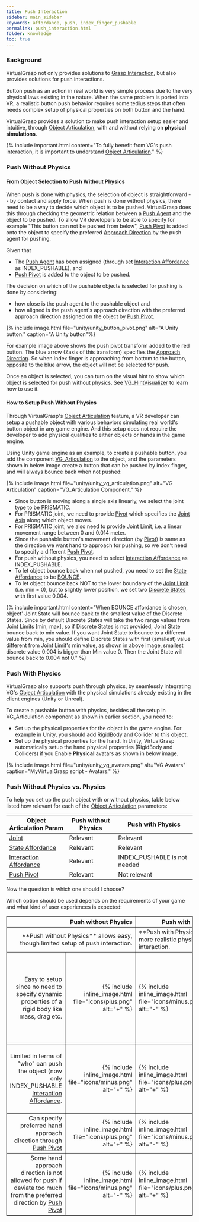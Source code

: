 ```yaml
---
title: Push Interaction
sidebar: main_sidebar
keywords: affordance, push, index_finger_pushable
permalink: push_interaction.html
folder: knowledge
toc: true
---
```


### Background

VirtualGrasp not only provides solutions to [Grasp Interaction](grasp_interaction.html#grasp-interaction), 
but also provides solutions for push interactions.

Button push as an action in real world is very simple process due to the very physical laws existing in the nature. 
When the same problem is ported into VR, a realistic button push behavior requires some tedius steps that often needs complex setup of physical properties on 
both button and the hand.

VirtualGrasp provides a solution to make push interaction setup easier and intuitive, through [Object Articulation](object_articulation.html#object-articulation), with and without relying on **physical simulations**.

{% include important.html content="To fully benefit from VG's push interaction, it is important to understand [Object Articulation](object_articulation.html#object-articulation)." %}


### Push Without Physics

#### From Object Selection to Push Without Physics

When push is done with physics, the selection of object is straightforward -- by contact and apply force. 
When push is done without physics, there need to be a way to decide which object is to be pushed. 
VirtualGrasp does this through checking the geometric relation between a 
<a href="#" data-toggle="tooltip" data-original-title="{{site.data.glossary.PushAgent}}">Push Agent</a>
and the object to be pushed. 
To allow VR developers to be able to specify for example "This button can not be pushed from below", 
<a href="#" data-toggle="tooltip" data-original-title="{{site.data.glossary.PushPivot}}">Push Pivot</a> is added
onto the object to specify the preferred <a href="#" data-toggle="tooltip" data-original-title="{{site.data.glossary.ApproachDirection}}">Approach Direction</a> 
by the push agent for pushing. 

Given that
* The <a href="#" data-toggle="tooltip" data-original-title="{{site.data.glossary.PushAgent}}">Push Agent</a> has been assigned 
(through set <a href="#" data-toggle="tooltip" data-original-title="{{site.data.glossary.InteractionAffordance}}">Interaction Affordance</a> as INDEX_PUSHABLE),
and
* <a href="#" data-toggle="tooltip" data-original-title="{{site.data.glossary.PushPivot}}">Push Pivot</a> is added to the object to be pushed. 

The decision on which of the pushable objects is selected for pushing is done by considering:
* how close is the push agent to the pushable object
and
* how aligned is the push agent's approach direction with the preferred approach direction assigned on the object by 
<a href="#" data-toggle="tooltip" data-original-title="{{site.data.glossary.PushPivot}}">Push Pivot</a>. 

{% include image.html file="unity/unity_button_pivot.png" alt="A Unity button." caption="A Unity button"%}

For example image above shows the push pivot transform added to the red button. The blue arrow (Zaxis of this transform) specifies
the <a href="#" data-toggle="tooltip" data-original-title="{{site.data.glossary.ApproachDirection}}">Approach Direction</a>. 
So when index finger is approaching from bottom to the button, opposite to the blue arrow, the object will not be selected for push.


Once an object is selected, you can turn on the visual hint to show which object is selected for push without physics. 
See [VG_HintVisualizer](unity_component_vghintvisualizer.html#unity-component-vghintvisualizer) to learn how to use it.

#### How to Setup Push Without Physics

Through VirtualGrasp's [Object Articulation](object_articulation.html#object-articulation) feature, a VR developer can setup a pushable object with various behaviors 
simulating real world's button object in any game engine. And this setup does not require the developer to add physical qualities to either objects or hands in the game engine. 

Using Unity game engine as an example, to create a pushable button, 
you add the component [VG_Articulation](unity_component_vgarticulation.html#unity-component-vgarticulation) to the object, 
and the parameters shown in below image create a button that can be pushed by index finger, and will always bounce back when not pushed:

{% include image.html file="unity/unity_vg_articulation.png" alt="VG Articulation" caption="VG_Articulation Component." %}

* Since button is moving along a single axis linearly, we select the joint type to be PRISMATIC.
* For PRISMATIC joint, we need to provide <a href="#" data-toggle="tooltip" data-original-title="{{site.data.glossary.Pivot}}">Pivot</a> which specifies the <a href="#" data-toggle="tooltip" data-original-title="{{site.data.glossary.JointAxis}}">Joint Axis</a> along which object moves.
* For PRISMATIC joint, we also need to provide <a href="#" data-toggle="tooltip" data-original-title="{{site.data.glossary.JointLimit}}">Joint Limit</a>, i.e. a linear movement range between 0 and 0.014 meter. 
* Since the pushable button's movement direction (by <a href="#" data-toggle="tooltip" data-original-title="{{site.data.glossary.Pivot}}">Pivot</a>) is same as the direction we want hand to approach for pushing, so we don't need to specify 
a different <a href="#" data-toggle="tooltip" data-original-title="{{site.data.glossary.PushPivot}}">Push Pivot</a>.
* For push without physics, you need to select <a href="#" data-toggle="tooltip" data-original-title="{{site.data.glossary.InteractionAffordance}}">Interaction Affordance</a> as INDEX_PUSHABLE.
* To let object bounce back when not pushed, you need to set the <a href="#" data-toggle="tooltip" data-original-title="{{site.data.glossary.StateAffordance}}">State Affordance</a>
 to be <a href="#" data-toggle="tooltip" data-original-title="{{site.data.glossary.Bounce}}">BOUNCE</a>. 
* To let object bounce back NOT to the lower boundary of the <a href="#" data-toggle="tooltip" data-original-title="{{site.data.glossary.JointLimit}}">Joint Limit</a> 
(i.e. min = 0), but to slightly lower position, we set two <a href="#" data-toggle="tooltip" data-original-title="{{site.data.glossary.DiscreteStates}}">Discrete States</a> with first value 0.004.


{% include important.html content="When BOUNCE affordance is chosen, object' Joint State will bounce back to the smallest value of the Discrete States.
Since by default Discrete States will take the two range values from Joint Limits [min, max], so if Discrete States is not provided, Joint State bounce back to min value. 
If you want Joint State to bounce to a different value from min, you should define Discrete States with first (smallest) value different from Joint Limit's min value, 
as shown in above image, smallest discrete value 0.004 is bigger than Min value 0. Then the Joint State will bounce back to 0.004 not 0." %}



### Push With Physics

VirtualGrasp also supports push through physics, by seamlessly integrating VG's [Object Articulation](object_articulation.html#object-articulation) with the physical simulations already existing 
in the client engines (Unity or Unreal). 

To create a pushable button with physics, besides all the setup in VG_Articulation component as shown in earlier section, you need to:
* Set up the physical properties for the object in the game engine. For example in Unity, you should add RigidBody and Collider to this object. 
* Set up the physical properties for the hand. In Unity, VirtualGrasp automatically setup the hand physical properties (RigidBody and Colliders) if you Enable **Physical** avatars as shown in below image. 

{% include image.html file="unity/unity_vg_avatars.png" alt="VG Avatars" caption="MyVirtualGrasp script - Avatars." %}

### Push Without Physics vs. Physics

To help you set up the push object with or without physics, 
 table below listed how relevant for each of the [Object Articulation](object_articulation.html#object-articulation) parameters:
 
| Object Articulation Param | Push without Physics | Push with Physics |
|-------|--------|---------|
| <a href="#" data-toggle="tooltip" data-original-title="{{site.data.glossary.Joint}}">Joint</a> | Relevant | Relevant | 
| <a href="#" data-toggle="tooltip" data-original-title="{{site.data.glossary.StateAffordance}}">State Affordance</a>| Relevant | Relevant | 
| <a href="#" data-toggle="tooltip" data-original-title="{{site.data.glossary.InteractionAffordance}}">Interaction Affordance</a> | Relevant | INDEX_PUSHABLE is not needed | 
| <a href="#" data-toggle="tooltip" data-original-title="{{site.data.glossary.PushPivot}}">Push Pivot</a> | Relevant | Not relevant  | 

Now the question is which one should I choose? 

Which option should be used depends on the requirements of your game and what kind of user experiences is expected:

<table border="1">
<colgroup>
<col width="40%" />
<col width="10%" />
<col width="10%" />
<col width="40%" />
</colgroup>
<thead>
<tr class="header">
<th colspan="2" style="text-align: right">Push without Physics</th>
<th colspan="2">Push with Physics</th>
</tr>
</thead>
<tbody>
<tr>
<td markdown="span" colspan="2" style="text-align: right">
**Push without Physics** allows easy, though limited setup of push interaction.<!-- While full baking is needed, it only uses grasp baking results during runtime.are created by a limited set of grasps around an object depending on a pre-baked grasp database.--></td>
<td markdown="span" colspan="2">**Push with Physics** allows more realistic physics-based push interaction.<!--While full baking is currently enabled (so one can switch between static and dynamic grasping per object), it only uses shape baking results. --><!--are unlimited grasps that are generated during runtime.--></td>
</tr>
<tr>
<td markdown="span" style="text-align: right">Easy to setup since no need to specify dynamic properties of a rigid body like mass, drag etc.</td>
<td markdown="span" style="text-align: right">{% include inline_image.html file="icons/plus.png" alt="+" %}</td>
<td markdown="span">{% include inline_image.html file="icons/minus.png" alt="-" %}</td>
<td markdown="span">Need careful selection of dynamic properties since they influence how object react to push</td>
</tr>
<tr>
<td markdown="span" style="text-align: right">Limited in terms of "who" can push the object (now only INDEX_PUSHABLE <a href="#" data-toggle="tooltip" data-original-title="{{site.data.glossary.InteractionAffordance}}">Interaction Affordance</a>.</td>
<td markdown="span" style="text-align: right">{% include inline_image.html file="icons/minus.png" alt="-" %}</td>
<td markdown="span">{% include inline_image.html file="icons/plus.png" alt="+" %}</td>
<td markdown="span">Anything with RigidBody and Collider can push since it is physics-based.</td>
</tr>
<tr>
<td markdown="span" style="text-align: right">Can specify preferred hand approach direction through <a href="#" data-toggle="tooltip" data-original-title="{{site.data.glossary.PushPivot}}">Push Pivot</a>  </td>
<td markdown="span" style="text-align: right">{% include inline_image.html file="icons/plus.png" alt="+" %}</td>
<td markdown="span">{% include inline_image.html file="icons/minus.png" alt="-" %}</td>
<td markdown="span">Can not specify preferred hand direction. </td>
</tr>
<tr>
<td markdown="span" style="text-align: right">Some hand approach direction is not allowed for push if deviate too much from the preferred direction by <a href="#" data-toggle="tooltip" data-original-title="{{site.data.glossary.PushPivot}}">Push Pivot</a> </td>
<td markdown="span" style="text-align: right">{% include inline_image.html file="icons/minus.png" alt="-" %}</td>
<td markdown="span">{% include inline_image.html file="icons/plus.png" alt="+" %}</td>
<td markdown="span">Object can be pushed from any direction since it is physics-based.</td>
</tr>
</tbody>
</table>


